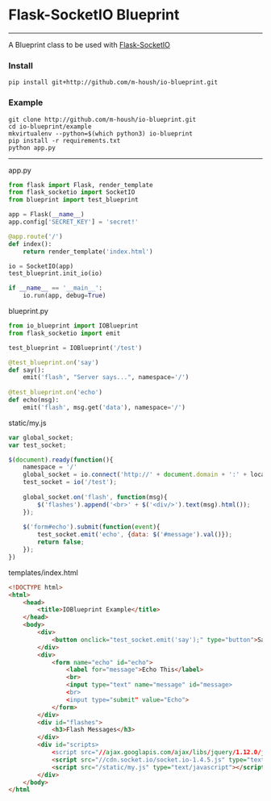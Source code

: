 # Flask-SocketIO Blueprint
----

A Blueprint class to be used with [Flask-SocketIO](http://flask-socketio.readthedocs.org/en/latest/)

### Install
```pip install git+http://github.com/m-housh/io-blueprint.git```  

### Example
```
git clone http://github.com/m-housh/io-blueprint.git
cd io-blueprint/example
mkvirtualenv --python=$(which python3) io-blueprint
pip install -r requirements.txt
python app.py
```
----

app.py
```python
from flask import Flask, render_template
from flask_socketio import SocketIO
from blueprint import test_blueprint

app = Flask(__name__)
app.config['SECRET_KEY'] = 'secret!'

@app.route('/')
def index():
    return render_template('index.html')

io = SocketIO(app)
test_blueprint.init_io(io)

if __name__ == '__main__':
    io.run(app, debug=True)
```

blueprint.py
```python
from io_blueprint import IOBlueprint
from flask_socketio import emit

test_blueprint = IOBlueprint('/test')

@test_blueprint.on('say')
def say():
    emit('flash', "Server says...", namespace='/')
    
@test_blueprint.on('echo')
def echo(msg):
    emit('flash', msg.get('data'), namespace='/')
```

static/my.js
```javascript
var global_socket;
var test_socket;

$(document).ready(function(){
    namespace = '/'
    global_socket = io.connect('http://' + document.domain + ':' + location.port + namespace);
    test_socket = io('/test');
    
    global_socket.on('flash', function(msg){
        $('flashes').append('<br>' + $('<div/>').text(msg).html());
    });
    
    $('form#echo').submit(function(event){
        test_socket.emit('echo', {data: $('#message').val()});
        return false;
    });
})
```

templates/index.html
```html
<!DOCTYPE html>
<html>
    <head>
        <title>IOBlueprint Example</title>
    </head>
    <body>
        <div>
            <button onclick="test_socket.emit('say');" type="button">Say</button>
        </div>
        <div>
            <form name="echo" id="echo">
                <label for="message">Echo This</label>
                <br>
                <input type="text" name="message" id="message>
                <br>
                <input type="submit" value="Echo">
            </form>
        </div>
        <div id="flashes">
            <h3>Flash Messages</h3>
        </div>
        <div id="scripts>
            <script src="//ajax.googlapis.com/ajax/libs/jquery/1.12.0/jquery.min.js"></script>
            <script src="//cdn.socket.io/socket.io-1.4.5.js" type="text/javascript"></script>
            <script src="/static/my.js" type="text/javascript"></script>
        </div>
    </body>
</html
```
